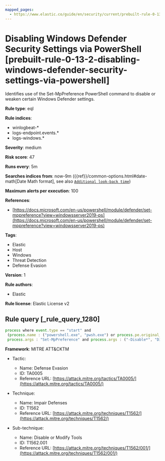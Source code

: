```yaml
---
mapped_pages:
  - https://www.elastic.co/guide/en/security/current/prebuilt-rule-0-13-2-disabling-windows-defender-security-settings-via-powershell.html
---
```


# Disabling Windows Defender Security Settings via PowerShell [prebuilt-rule-0-13-2-disabling-windows-defender-security-settings-via-powershell]

Identifies use of the Set-MpPreference PowerShell command to disable or weaken certain Windows Defender settings.

**Rule type**: eql

**Rule indices**:

* winlogbeat-*
* logs-endpoint.events.*
* logs-windows.*

**Severity**: medium

**Risk score**: 47

**Runs every**: 5m

**Searches indices from**: now-9m ({{ref}}/common-options.html#date-math[Date Math format], see also [`Additional look-back time`](docs-content://solutions/security/detect-and-alert/create-detection-rule.md#rule-schedule))

**Maximum alerts per execution**: 100

**References**:

* [https://docs.microsoft.com/en-us/powershell/module/defender/set-mppreference?view=windowsserver2019-ps](https://docs.microsoft.com/en-us/powershell/module/defender/set-mppreference?view=windowsserver2019-ps)

**Tags**:

* Elastic
* Host
* Windows
* Threat Detection
* Defense Evasion

**Version**: 1

**Rule authors**:

* Elastic

**Rule license**: Elastic License v2

## Rule query [_rule_query_1280]

```js
process where event.type == "start" and
 (process.name : ("powershell.exe", "pwsh.exe") or process.pe.original_file_name == "PowerShell.EXE") and
 process.args : "Set-MpPreference" and process.args : ("-Disable*", "Disabled", "NeverSend", "-Exclusion*")
```

**Framework**: MITRE ATT&CKTM

* Tactic:

    * Name: Defense Evasion
    * ID: TA0005
    * Reference URL: [https://attack.mitre.org/tactics/TA0005/](https://attack.mitre.org/tactics/TA0005/)

* Technique:

    * Name: Impair Defenses
    * ID: T1562
    * Reference URL: [https://attack.mitre.org/techniques/T1562/](https://attack.mitre.org/techniques/T1562/)

* Sub-technique:

    * Name: Disable or Modify Tools
    * ID: T1562.001
    * Reference URL: [https://attack.mitre.org/techniques/T1562/001/](https://attack.mitre.org/techniques/T1562/001/)



